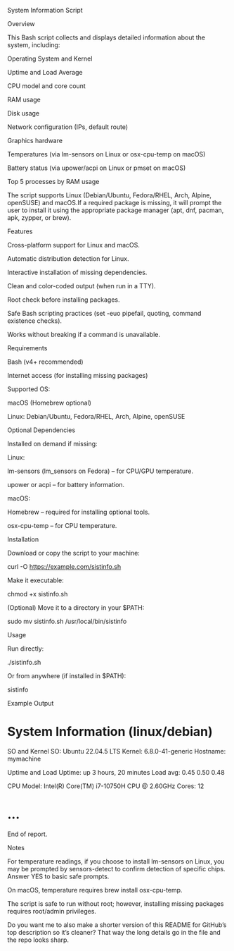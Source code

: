 System Information Script

Overview

This Bash script collects and displays detailed information about the system, including:

Operating System and Kernel

Uptime and Load Average

CPU model and core count

RAM usage

Disk usage

Network configuration (IPs, default route)

Graphics hardware

Temperatures (via lm-sensors on Linux or osx-cpu-temp on macOS)

Battery status (via upower/acpi on Linux or pmset on macOS)

Top 5 processes by RAM usage

The script supports Linux (Debian/Ubuntu, Fedora/RHEL, Arch, Alpine, openSUSE) and macOS.If a required package is missing, it will prompt the user to install it using the appropriate package manager (apt, dnf, pacman, apk, zypper, or brew).

Features

Cross-platform support for Linux and macOS.

Automatic distribution detection for Linux.

Interactive installation of missing dependencies.

Clean and color-coded output (when run in a TTY).

Root check before installing packages.

Safe Bash scripting practices (set -euo pipefail, quoting, command existence checks).

Works without breaking if a command is unavailable.

Requirements

Bash (v4+ recommended)

Internet access (for installing missing packages)

Supported OS:

macOS (Homebrew optional)

Linux: Debian/Ubuntu, Fedora/RHEL, Arch, Alpine, openSUSE

Optional Dependencies

Installed on demand if missing:

Linux:

lm-sensors (lm_sensors on Fedora) – for CPU/GPU temperature.

upower or acpi – for battery information.

macOS:

Homebrew – required for installing optional tools.

osx-cpu-temp – for CPU temperature.

Installation

Download or copy the script to your machine:

curl -O https://example.com/sistinfo.sh

Make it executable:

chmod +x sistinfo.sh

(Optional) Move it to a directory in your $PATH:

sudo mv sistinfo.sh /usr/local/bin/sistinfo

Usage

Run directly:

./sistinfo.sh

Or from anywhere (if installed in $PATH):

sistinfo

Example Output

System Information (linux/debian)
============================================================
SO and Kernel
SO:        Ubuntu 22.04.5 LTS
Kernel:    6.8.0-41-generic
Hostname:  mymachine

Uptime and Load
Uptime:    up 3 hours, 20 minutes
Load avg:  0.45 0.50 0.48

CPU
Model:     Intel(R) Core(TM) i7-10750H CPU @ 2.60GHz
Cores:     12

...
============================================================
End of report.

Notes

For temperature readings, if you choose to install lm-sensors on Linux, you may be prompted by sensors-detect to confirm detection of specific chips. Answer YES to basic safe prompts.

On macOS, temperature requires brew install osx-cpu-temp.

The script is safe to run without root; however, installing missing packages requires root/admin privileges.

Do you want me to also make a shorter version of this README for GitHub’s top description so it’s cleaner? That way the long details go in the file and the repo looks sharp.
